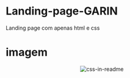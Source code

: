 # Landing-page-GARIN
Landing page com apenas html e css

# imagem

<div align="center">
    <img src="https://user-images.githubusercontent.com/101673432/174420094-33db3449-b2a6-4ad7-8ed5-faf204c88a17.png"  alt="css-in-readme">
</div>
